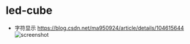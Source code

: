 # led-cube

- 字符显示 https://blog.csdn.net/ma950924/article/details/104615644
![screenshot](LED-CUBE/rough_sketch_1.png)